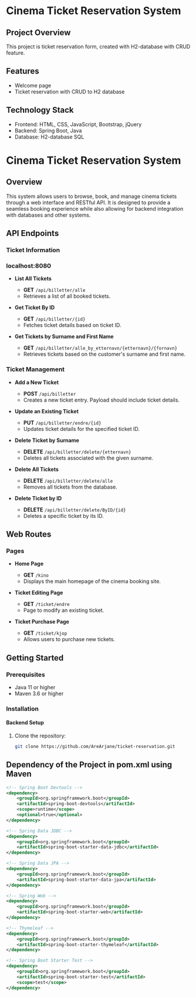 
# Cinema Ticket Reservation System

## Project Overview
This project is ticket reservation form, created with H2-database with CRUD feature.

## Features
- Welcome page
- Ticket reservation with CRUD to H2 database

## Technology Stack
- Frontend: HTML, CSS, JavaScript, Bootstrap, jQuery
- Backend: Spring Boot, Java
- Database: H2-database SQL


# Cinema Ticket Reservation System

## Overview
This system allows users to browse, book, and manage cinema tickets through a web interface and RESTful API. It is designed to provide a seamless booking experience while also allowing for backend integration with databases and other systems.

## API Endpoints

### Ticket Information
### localhost:8080
- **List All Tickets**
  - **GET** `/api/billetter/alle`
  - Retrieves a list of all booked tickets.

- **Get Ticket By ID**
  - **GET** `/api/billetter/{id}`
  - Fetches ticket details based on ticket ID.

- **Get Tickets by Surname and First Name**
  - **GET** `/api/billetter/alle_by_etternavn/{etternavn}/{fornavn}`
  - Retrieves tickets based on the customer's surname and first name.

### Ticket Management
- **Add a New Ticket**
  - **POST** `/api/billetter`
  - Creates a new ticket entry. Payload should include ticket details.

- **Update an Existing Ticket**
  - **PUT** `/api/billetter/endre/{id}`
  - Updates ticket details for the specified ticket ID.

- **Delete Ticket by Surname**
  - **DELETE** `/api/billetter/delete/{etternavn}`
  - Deletes all tickets associated with the given surname.

- **Delete All Tickets**
  - **DELETE** `/api/billetter/delete/alle`
  - Removes all tickets from the database.

- **Delete Ticket by ID**
  - **DELETE** `/api/billetter/delete/ByID/{id}`
  - Deletes a specific ticket by its ID.

## Web Routes

### Pages
- **Home Page**
  - **GET** `/kino`
  - Displays the main homepage of the cinema booking site.

- **Ticket Editing Page**
  - **GET** `/ticket/endre`
  - Page to modify an existing ticket.

- **Ticket Purchase Page**
  - **GET** `/ticket/kjop`
  - Allows users to purchase new tickets.


## Getting Started

### Prerequisites
- Java 11 or higher
- Maven 3.6 or higher


### Installation

#### Backend Setup
1. Clone the repository:
   ```bash
   git clone https://github.com/AreArjane/ticket-reservation.git

   
## Dependency of the Project in pom.xml using Maven


```xml
<!-- Spring Boot Devtools -->
<dependency>
    <groupId>org.springframework.boot</groupId>
    <artifactId>spring-boot-devtools</artifactId>
    <scope>runtime</scope>
    <optional>true</optional>
</dependency>

<!-- Spring Data JDBC -->
<dependency>
    <groupId>org.springframework.boot</groupId>
    <artifactId>spring-boot-starter-data-jdbc</artifactId>
</dependency>

<!-- Spring Data JPA -->
<dependency>
    <groupId>org.springframework.boot</groupId>
    <artifactId>spring-boot-starter-data-jpa</artifactId>
</dependency>

<!-- Spring Web -->
<dependency>
    <groupId>org.springframework.boot</groupId>
    <artifactId>spring-boot-starter-web</artifactId>
</dependency>

<!-- Thymeleaf -->
<dependency>
    <groupId>org.springframework.boot</groupId>
    <artifactId>spring-boot-starter-thymeleaf</artifactId>
</dependency>

<!-- Spring Boot Starter Test -->
<dependency>
    <groupId>org.springframework.boot</groupId>
    <artifactId>spring-boot-starter-test</artifactId>
    <scope>test</scope>
</dependency>
